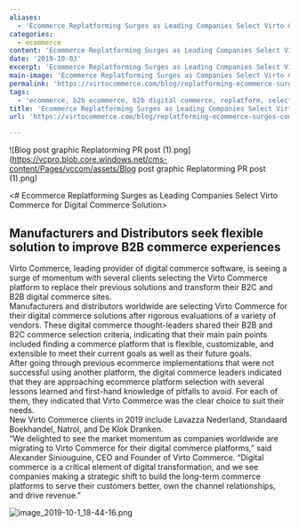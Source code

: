 ```yaml
---
aliases:
  - 'Ecommerce Replatforming Surges as Leading Companies Select Virto Commerce for Digital Commerce Solution'
categories:
  - ecommerce
content: 'Ecommerce Replatforming Surges as Leading Companies Select Virto Commerce for Digital Commerce Solution'
date: '2019-10-03'
excerpt: 'Ecommerce Replatforming Surges as Leading Companies Select Virto Commerce for Digital Commerce Solution'
main-image: 'Ecommerce Replatforming Surges as Companies Select Virto Commerce'
permalink: 'https://virtocommerce.com/blog/replatforming-ecommerce-surges-companies-select-virto'
tags:
  - 'ecommerce, b2b ecommerce, b2b digital commerce, replatform, select'
title: 'Ecommerce Replatforming Surges as Leading Companies Select Virto Commerce for Digital Commerce Solution'
url: 'https://virtocommerce.com/blog/replatforming-ecommerce-surges-companies-select-virto'

---
```

![Blog post graphic Replatorming PR post (1).png](https://vcpro.blob.core.windows.net/cms-content/Pages/vccom/assets/Blog post graphic Replatorming PR post (1).png)

<# Ecommerce Replatforming Surges as Leading Companies Select Virto Commerce for Digital Commerce Solution><br>
## Manufacturers and Distributors seek flexible solution to improve B2B commerce experiences

Virto Commerce, leading provider of digital commerce software, is seeing a surge of momentum with several clients selecting the Virto Commerce platform to replace their previous solutions and transform their B2C and B2B digital commerce sites.<br>
Manufacturers and distributors worldwide are selecting Virto Commerce for their digital commerce solutions after rigorous evaluations of a variety of vendors. These digital commerce thought-leaders shared their B2B and B2C commerce selection criteria, indicating that their main pain points included finding a commerce platform that is flexible, customizable, and extensible to meet their current goals as well as their future goals.<br> 
After going through previous ecommerce implementations that were not successful using another platform, the digital commerce leaders indicated that they are approaching ecommerce platform selection with several lessons learned and first-hand knowledge of pitfalls to avoid. For each of them, they indicated that Virto Commerce was the clear choice to suit their needs.<br>
New Virto Commerce clients in 2019 include Lavazza Nederland, Standaard Boekhandel, Natrol, and De Klok Dranken.<br>
“We delighted to see the market momentum as companies worldwide are migrating to Virto Commerce for their digital commerce platforms,” said Alexander Siniouguine, CEO and Founder of Virto Commerce. “Digital commerce is a critical element of digital transformation, and we see companies making a strategic shift to build the long-term commerce platforms to serve their customers better, own the channel relationships, and drive revenue.”


![image_2019-10-1_18-44-16.png](https://vcpro.blob.core.windows.net/cms-content/Pages/vccom/assets/image_2019-10-1_18-44-16.png)